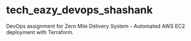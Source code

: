 # tech_eazy_devops_shashank
DevOps assignment for Zero Mile Delivery System - Automated AWS EC2 deployment with Terraform.
